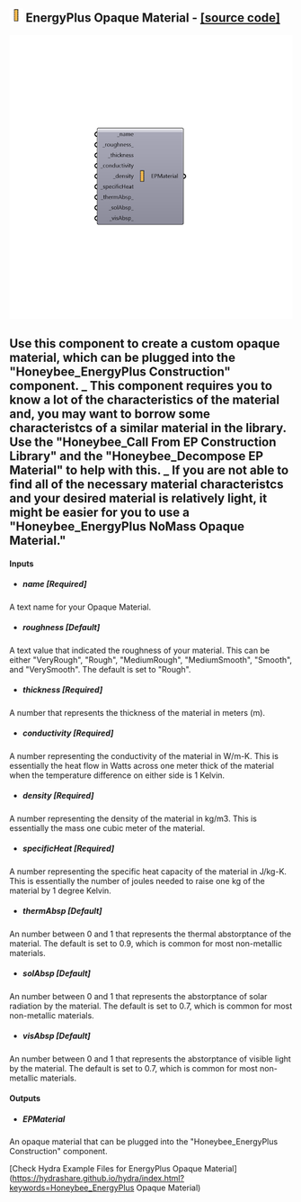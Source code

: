 ## ![](../../images/icons/EnergyPlus_Opaque_Material.png) EnergyPlus Opaque Material - [[source code]](https://github.com/mostaphaRoudsari/honeybee/tree/master/src/Honeybee_EnergyPlus%20Opaque%20Material.py)

![](../../images/components/EnergyPlus_Opaque_Material.png)

Use this component to create a custom opaque material, which can be plugged into the "Honeybee_EnergyPlus Construction" component.
 _
 This component requires you to know a lot of the characteristics of the material and, you may want to borrow some characteristcs of a similar material in the library.  Use the "Honeybee_Call From EP Construction Library" and the "Honeybee_Decompose EP Material" to help with this.
 _
 If you are not able to find all of the necessary material characteristcs and your desired material is relatively light, it might be easier for you to use a "Honeybee_EnergyPlus NoMass Opaque Material."
 -
 

#### Inputs
* ##### name [Required]
A text name for your Opaque Material.
* ##### roughness [Default]
A text value that indicated the roughness of your material.  This can be either "VeryRough", "Rough", "MediumRough", "MediumSmooth", "Smooth", and "VerySmooth".  The default is set to "Rough".
* ##### thickness [Required]
A number that represents the thickness of the material in meters (m).
* ##### conductivity [Required]
A number representing the conductivity of the material in W/m-K.  This is essentially the heat flow in Watts across one meter thick of the material when the temperature difference on either side is 1 Kelvin.
* ##### density [Required]
A number representing the density of the material in kg/m3.  This is essentially the mass one cubic meter of the material.
* ##### specificHeat [Required]
A number representing the specific heat capacity of the material in J/kg-K.  This is essentially the number of joules needed to raise one kg of the material by 1 degree Kelvin.
* ##### thermAbsp [Default]
An number between 0 and 1 that represents the thermal abstorptance of the material.  The default is set to 0.9, which is common for most non-metallic materials.
* ##### solAbsp [Default]
An number between 0 and 1 that represents the abstorptance of solar radiation by the material.  The default is set to 0.7, which is common for most non-metallic materials.
* ##### visAbsp [Default]
An number between 0 and 1 that represents the abstorptance of visible light by the material.  The default is set to 0.7, which is common for most non-metallic materials.

#### Outputs
* ##### EPMaterial
An opaque material that can be plugged into the "Honeybee_EnergyPlus Construction" component.


[Check Hydra Example Files for EnergyPlus Opaque Material](https://hydrashare.github.io/hydra/index.html?keywords=Honeybee_EnergyPlus Opaque Material)